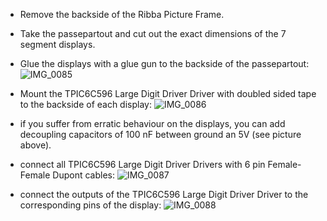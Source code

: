 - Remove the backside of the Ribba Picture Frame.
- Take the passepartout and cut out the exact dimensions of the 7 segment displays.
- Glue the displays with a glue gun to the backside of the passepartout:
![IMG_0085](https://github.com/rvangelder11/Big-Digital-clock-with-5-inch-displays/assets/90907092/b80e2824-63c6-4492-b90e-241433148755)

- Mount the TPIC6C596 Large Digit Driver Driver with doubled sided tape to the backside of each display: 
![IMG_0086](https://github.com/rvangelder11/Big-Digital-clock-with-5-inch-displays/assets/90907092/7dbeb451-653f-4299-ad17-d1d50ec8e2aa)
- if you suffer from erratic behaviour on the displays, you can add decoupling capacitors of 100 nF between ground an 5V (see picture above).
  
- connect all TPIC6C596 Large Digit Driver Drivers with 6 pin Female-Female Dupont cables:
![IMG_0087](https://github.com/rvangelder11/Big-Digital-clock-with-5-inch-displays/assets/90907092/3e5c3118-16dc-4459-b419-f9761e4b784a)

- connect the outputs of the TPIC6C596 Large Digit Driver Driver to the corresponding pins of the display:
![IMG_0088](https://github.com/rvangelder11/Big-Digital-clock-with-5-inch-displays/assets/90907092/52aa3d7c-cbd4-4f13-a60b-4ed9238325d2)


